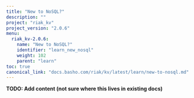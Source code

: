 ```yaml
---
title: "New to NoSQL?"
description: ""
project: "riak_kv"
project_version: "2.0.6"
menu:
  riak_kv-2.0.6:
    name: "New to NoSQL?"
    identifier: "learn_new_nosql"
    weight: 102
    parent: "learn"
toc: true
canonical_link: "docs.basho.com/riak/kv/latest/learn/new-to-nosql.md"
---
```


**TODO: Add content (not sure where this lives in existing docs)**
